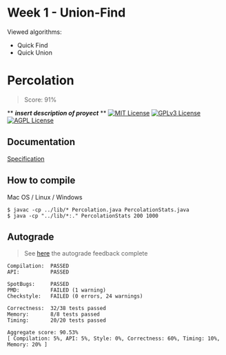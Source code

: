 
# Week 1 - Union-Find

Viewed algorithms:
- Quick Find
- Quick Union
# Percolation

> Score: 91%

** ***insert description of proyect*** **
[![MIT License](https://img.shields.io/badge/License-MIT-green.svg)](https://choosealicense.com/licenses/mit/)
[![GPLv3 License](https://img.shields.io/badge/License-GPL%20v3-yellow.svg)](https://opensource.org/licenses/)
[![AGPL License](https://img.shields.io/badge/license-AGPL-blue.svg)](http://www.gnu.org/licenses/agpl-3.0)


## Documentation

[Specification](https://coursera.cs.princeton.edu/algs4/assignments/percolation/specification.php)


## How to compile

Mac OS / Linux / Windows

    $ javac -cp ../lib/* Percolation.java PercolationStats.java
    $ java -cp "../lib/*:." PercolationStats 200 1000

## Autograde
> See [here][1] the autograde feedback complete

    Compilation:  PASSED
    API:          PASSED

    SpotBugs:     PASSED
    PMD:          FAILED (1 warning)
    Checkstyle:   FAILED (0 errors, 24 warnings)

    Correctness:  32/38 tests passed
    Memory:       8/8 tests passed
    Timing:       20/20 tests passed

    Aggregate score: 90.53%
    [ Compilation: 5%, API: 5%, Style: 0%, Correctness: 60%, Timing: 10%, Memory: 20% ]

[1]: https://github.com/LUSEDOU/algorithms_part_i_-_princeton/blob/main/autograders/percolation.md
